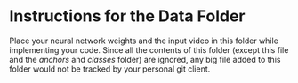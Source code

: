 # Instructions for the Data Folder

Place your neural network weights and the input video in this folder while implementing your code. Since all the contents of this folder (except this file and the *anchors* and *classes* folder) are ignored, any big file added to this folder would not be tracked by your personal git client.